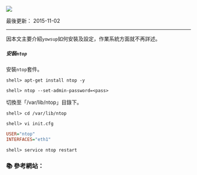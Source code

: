 ![](http://www.ntop.org/wp-content/uploads/2011/08/logo_new_m.png)

最後更新： 2015-11-02        

----------
因本文主要介紹`yowsup`如何安裝及設定，作業系統方面就不再詳述。
##### 安裝`ntop`

安裝`ntop`套件。
```console 
shell> apt-get install ntop -y
```
```console
shell> ntop --set-admin-password=<pass>
```

切換至「/var/lib/ntop」目錄下。
```console
shell> cd /var/lib/ntop
```
```console
shell> vi init.cfg
```
```ini
USER="ntop"
INTERFACES="eth1"
```
```console
shell> service ntop restart
```

### :books: 參考網站：